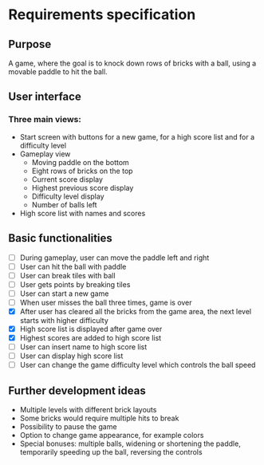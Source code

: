 # Requirements specification
## Purpose
A game, where the goal is to knock down rows of bricks with a ball, using a movable paddle to hit the ball. 
## User interface
### Three main views:
- Start screen with buttons for a new game, for a high score list and for a difficulty level
- Gameplay view
  - Moving paddle on the bottom
  - Eight rows of bricks on the top
  - Current score display
  - Highest previous score display
  - Difficulty level display
  - Number of balls left
- High score list with names and scores
## Basic functionalities
- [ ] During gameplay, user can move the paddle left and right
- [ ] User can hit the ball with paddle
- [ ] User can break tiles with ball
- [ ] User gets points by breaking tiles
- [ ] User can start a new game
- [ ] When user misses the ball three times, game is over
- [x] After user has cleared all the bricks from the game area, the next level starts with higher difficulty
- [x] High score list is displayed after game over
- [x] Highest scores are added to high score list
- [ ] User can insert name to high score list
- [ ] User can display high score list
- [ ] User can change the game difficulty level which controls the ball speed

## Further development ideas
- Multiple levels with different brick layouts
- Some bricks would require multiple hits to break
- Possibility to pause the game
- Option to change game appearance, for example colors
- Special bonuses: multiple balls, widening or shortening the paddle, temporarily speeding up the ball, reversing the controls
